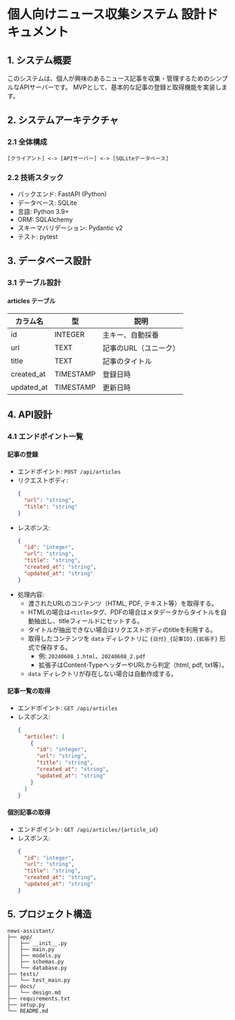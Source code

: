 # 個人向けニュース収集システム 設計ドキュメント

## 1. システム概要

このシステムは、個人が興味のあるニュース記事を収集・管理するためのシンプルなAPIサーバーです。
MVPとして、基本的な記事の登録と取得機能を実装します。

## 2. システムアーキテクチャ

### 2.1 全体構成

```
[クライアント] <-> [APIサーバー] <-> [SQLiteデータベース]
```

### 2.2 技術スタック

- バックエンド: FastAPI (Python)
- データベース: SQLite
- 言語: Python 3.9+
- ORM: SQLAlchemy
- スキーマバリデーション: Pydantic v2
- テスト: pytest

## 3. データベース設計

### 3.1 テーブル設計

#### articles テーブル

| カラム名 | 型 | 説明 |
|---------|-----|------|
| id | INTEGER | 主キー、自動採番 |
| url | TEXT | 記事のURL（ユニーク） |
| title | TEXT | 記事のタイトル |
| created_at | TIMESTAMP | 登録日時 |
| updated_at | TIMESTAMP | 更新日時 |

## 4. API設計

### 4.1 エンドポイント一覧

#### 記事の登録
- エンドポイント: `POST /api/articles`
- リクエストボディ:
  ```json
  {
    "url": "string",
    "title": "string"
  }
  ```
- レスポンス:
  ```json
  {
    "id": "integer",
    "url": "string",
    "title": "string",
    "created_at": "string",
    "updated_at": "string"
  }
  ```
- 処理内容:
  - 渡されたURLのコンテンツ（HTML, PDF, テキスト等）を取得する。
  - HTMLの場合は`<title>`タグ、PDFの場合はメタデータからタイトルを自動抽出し、titleフィールドにセットする。
  - タイトルが抽出できない場合はリクエストボディのtitleを利用する。
  - 取得したコンテンツを `data` ディレクトリに `{日付}_{記事ID}.{拡張子}` 形式で保存する。
    - 例: `20240608_1.html`、`20240608_2.pdf`
    - 拡張子はContent-TypeヘッダーやURLから判定（html, pdf, txt等）。
  - `data` ディレクトリが存在しない場合は自動作成する。

#### 記事一覧の取得
- エンドポイント: `GET /api/articles`
- レスポンス:
  ```json
  {
    "articles": [
      {
        "id": "integer",
        "url": "string",
        "title": "string",
        "created_at": "string",
        "updated_at": "string"
      }
    ]
  }
  ```

#### 個別記事の取得
- エンドポイント: `GET /api/articles/{article_id}`
- レスポンス:
  ```json
  {
    "id": "integer",
    "url": "string",
    "title": "string",
    "created_at": "string",
    "updated_at": "string"
  }
  ```

## 5. プロジェクト構造

```
news-assistant/
├── app/
│   ├── __init__.py
│   ├── main.py
│   ├── models.py
│   ├── schemas.py
│   └── database.py
├── tests/
│   └── test_main.py
├── docs/
│   └── design.md
├── requirements.txt
├── setup.py
└── README.md
```
